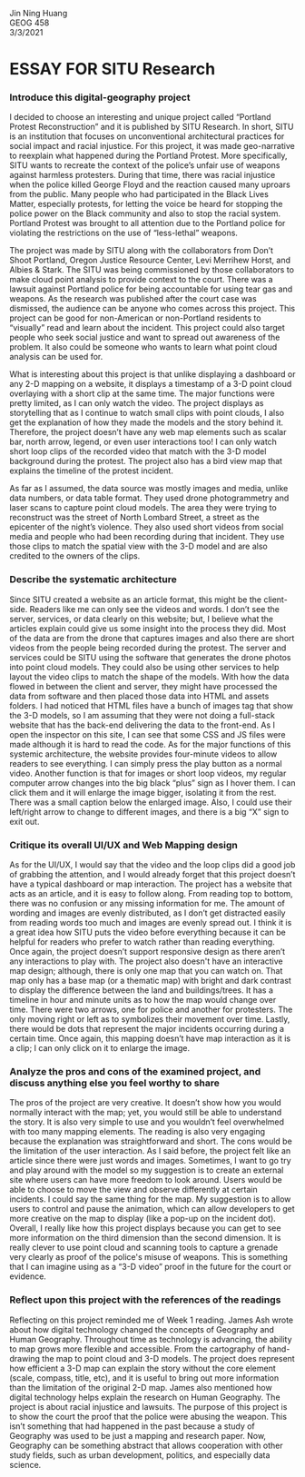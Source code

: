 Jin Ning Huang <br>
GEOG 458 <br>
3/3/2021 <br>

# ESSAY FOR SITU Research 

### Introduce this digital-geography project

I decided to choose an interesting and unique project called “Portland Protest Reconstruction” and it is published by SITU Research. In short, SITU is an institution that focuses on unconventional architectural practices for social impact and racial injustice. For this project, it was made geo-narrative to reexplain what happened during the Portland Protest. More specifically, SITU wants to recreate the context of the police’s unfair use of weapons against harmless protesters. During that time, there was racial injustice when the police killed George Floyd and the reaction caused many uproars from the public. Many people who had participated in the Black Lives Matter, especially protests, for letting the voice be heard for stopping the police power on the Black community and also to stop the racial system. Portland Protest was brought to all attention due to the Portland police for violating the restrictions on the use of “less-lethal” weapons.

The project was made by SITU along with the collaborators from Don’t Shoot Portland, Oregon Justice Resource Center, Levi Merrihew Horst, and Albies & Stark. The SITU was being commissioned by those collaborators to make cloud point analysis to provide context to the court. There was a lawsuit against Portland police for being accountable for using tear gas and weapons. As the research was published after the court case was dismissed, the audience can be anyone who comes across this project. This project can be good for non-American or non-Portland residents to “visually” read and learn about the incident. This project could also target people who seek social justice and want to spread out awareness of the problem. It also could be someone who wants to learn what point cloud analysis can be used for. 

What is interesting about this project is that unlike displaying a dashboard or any 2-D mapping on a website, it displays a timestamp of a 3-D point cloud overlaying with a short clip at the same time. The major functions were pretty limited, as I can only watch the video. The project displays as storytelling that as I continue to watch small clips with point clouds, I also get the explanation of how they made the models and the story behind it. Therefore, the project doesn’t have any web map elements such as scalar bar, north arrow, legend, or even user interactions too! I can only watch short loop clips of the recorded video that match with the 3-D model background during the protest. The project also has a bird view map that explains the timeline of the protest incident. 

As far as I assumed, the data source was mostly images and media, unlike data numbers, or data table format. They used drone photogrammetry and laser scans to capture point cloud models. The area they were trying to reconstruct was the street of North Lombard Street, a street as the epicenter of the night’s violence.  They also used short videos from social media and people who had been recording during that incident. They use those clips to match the spatial view with the 3-D model and are also credited to the owners of the clips. 

### Describe the systematic architecture

Since SITU created a website as an article format, this might be the client-side. Readers like me can only see the videos and words. I don’t see the server, services, or data clearly on this website; but, I believe what the articles explain could give us some insight into the process they did. Most of the data are from the drone that captures images and also there are short videos from the people being recorded during the protest. The server and services could be SITU using the software that generates the drone photos into point cloud models. They could also be using other services to help layout the video clips to match the shape of the models. With how the data flowed in between the client and server, they might have processed the data from software and then placed those data into HTML and assets folders. I had noticed that HTML files have a bunch of images tag that show the 3-D models, so I am assuming that they were not doing a full-stack website that has the back-end delivering the data to the front-end. As I open the inspector on this site, I can see that some CSS and JS files were made although it is hard to read the code. As for the major functions of this systemic architecture, the website provides four-minute videos to allow readers to see everything. I can simply press the play button as a normal video. Another function is that for images or short loop videos, my regular computer arrow changes into the big black “plus” sign as I hover them. I can click them and it will enlarge the image bigger, isolating it from the rest. There was a small caption below the enlarged image. Also, I could use their left/right arrow to change to different images, and there is a big “X” sign to exit out.

### Critique its overall UI/UX and Web Mapping design

As for the UI/UX, I would say that the video and the loop clips did a good job of grabbing the attention, and I would already forget that this project doesn’t have a typical dashboard or map interaction. The project has a website that acts as an article, and it is easy to follow along. From reading top to bottom, there was no confusion or any missing information for me. The amount of wording and images are evenly distributed, as I don’t get distracted easily from reading words too much and images are evenly spread out. I think it is a great idea how SITU puts the video before everything because it can be helpful for readers who prefer to watch rather than reading everything. Once again, the project doesn’t support responsive design as there aren’t any interactions to play with. The project also doesn't have an interactive map design; although, there is only one map that you can watch on. That map only has a base map (or a thematic map) with bright and dark contrast to display the difference between the land and buildings/trees. It has a timeline in hour and minute units as to how the map would change over time. There were two arrows, one for police and another for protesters. The only moving right or left as to symbolizes their movement over time. Lastly, there would be dots that represent the major incidents occurring during a certain time. Once again, this mapping doesn’t have map interaction as it is a clip; I can only click on it to enlarge the image. 

### Analyze the pros and cons of the examined project, and discuss anything else you feel worthy to share

The pros of the project are very creative. It doesn’t show how you would normally interact with the map; yet, you would still be able to understand the story. It is also very simple to use and you wouldn’t feel overwhelmed with too many mapping elements. The reading is also very engaging because the explanation was straightforward and short. The cons would be the limitation of the user interaction. As I said before, the project felt like an article since there were just words and images. Sometimes, I want to go try and play around with the model so my suggestion is to create an external site where users can have more freedom to look around. Users would be able to choose to move the view and observe differently at certain incidents. I could say the same thing for the map. My suggestion is to allow users to control and pause the animation, which can allow developers to get more creative on the map to display (like a pop-up on the incident dot). Overall, I really like how this project displays because you can get to see more information on the third dimension than the second dimension. It is really clever to use point cloud and scanning tools to capture a grenade very clearly as proof of the police's misuse of weapons. This is something that I can imagine using as a “3-D video” proof in the future for the court or evidence. 

### Reflect upon this project with the references of the readings

Reflecting on this project reminded me of Week 1 reading. James Ash wrote about how digital technology changed the concepts of Geography and Human Geography. Throughout time as technology is advancing, the ability to map grows more flexible and accessible. From the cartography of hand-drawing the map to point cloud and 3-D models. The project does represent how efficient a 3-D map can explain the story without the core element (scale, compass, title, etc), and it is useful to bring out more information than the limitation of the original 2-D map. James also mentioned how digital technology helps explain the research on Human Geography. The project is about racial injustice and lawsuits. The purpose of this project is to show the court the proof that the police were abusing the weapon. This isn’t something that had happened in the past because a study of Geography was used to be just a mapping and research paper. Now, Geography can be something abstract that allows cooperation with other study fields, such as urban development, politics, and especially data science. 
